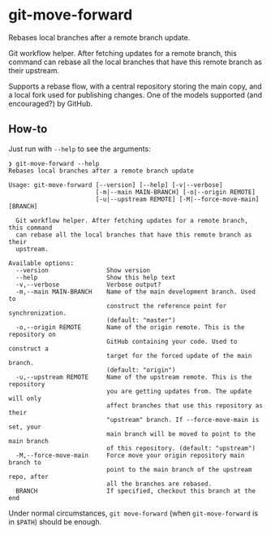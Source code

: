 # git-move-forward

Rebases local branches after a remote branch update.

Git workflow helper.  After fetching updates for a remote branch, this command
can rebase all the local branches that have this remote branch as their
upstream.

Supports a rebase flow, with a central repository storing the main copy, and a
local fork used for publishing changes.  One of the models supported (and
encouraged?) by GitHub.

## How-to

Just run with `--help` to see the arguments:

```
❯ git-move-forward --help
Rebases local branches after a remote branch update

Usage: git-move-forward [--version] [--help] [-v|--verbose]
                        [-m|--main MAIN-BRANCH] [-o|--origin REMOTE]
                        [-u|--upstream REMOTE] [-M|--force-move-main] [BRANCH]

  Git workflow helper. After fetching updates for a remote branch, this command
  can rebase all the local branches that have this remote branch as their
  upstream.

Available options:
  --version                Show version
  --help                   Show this help text
  -v,--verbose             Verbose output?
  -m,--main MAIN-BRANCH    Name of the main development branch. Used to
                           construct the reference point for synchronization.
                           (default: "master")
  -o,--origin REMOTE       Name of the origin remote. This is the repository on
                           GitHub containing your code. Used to construct a
                           target for the forced update of the main branch.
                           (default: "origin")
  -u,--upstream REMOTE     Name of the upstream remote. This is the repository
                           you are getting updates from. The update will only
                           affect branches that use this repository as their
                           "upstream" branch. If --force-move-main is set, your
                           main branch will be moved to point to the main branch
                           of this repository. (default: "upstream")
  -M,--force-move-main     Force move your origin repository main branch to
                           point to the main branch of the upstream repo, after
                           all the branches are rebased.
  BRANCH                   If specified, checkout this branch at the end
```

Under normal circumstances, `git move-forward` (when `git-move-forward` is in
`$PATH`) should be enough.
